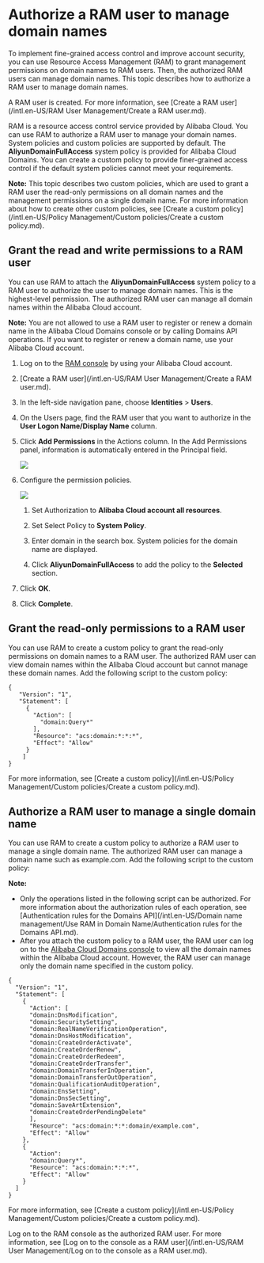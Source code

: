 # Authorize a RAM user to manage domain names

To implement fine-grained access control and improve account security, you can use Resource Access Management \(RAM\) to grant management permissions on domain names to RAM users. Then, the authorized RAM users can manage domain names. This topic describes how to authorize a RAM user to manage domain names.

A RAM user is created. For more information, see [Create a RAM user](/intl.en-US/RAM User Management/Create a RAM user.md).

RAM is a resource access control service provided by Alibaba Cloud. You can use RAM to authorize a RAM user to manage your domain names. System policies and custom policies are supported by default. The **AliyunDomainFullAccess** system policy is provided for Alibaba Cloud Domains. You can create a custom policy to provide finer-grained access control if the default system policies cannot meet your requirements.

**Note:** This topic describes two custom policies, which are used to grant a RAM user the read-only permissions on all domain names and the management permissions on a single domain name. For more information about how to create other custom policies, see [Create a custom policy](/intl.en-US/Policy Management/Custom policies/Create a custom policy.md).

## Grant the read and write permissions to a RAM user

You can use RAM to attach the **AliyunDomainFullAccess** system policy to a RAM user to authorize the user to manage domain names. This is the highest-level permission. The authorized RAM user can manage all domain names within the Alibaba Cloud account.

**Note:** You are not allowed to use a RAM user to register or renew a domain name in the Alibaba Cloud Domains console or by calling Domains API operations. If you want to register or renew a domain name, use your Alibaba Cloud account.

1.  Log on to the [RAM console](https://ram.console.aliyun.com) by using your Alibaba Cloud account.

2.  [Create a RAM user](/intl.en-US/RAM User Management/Create a RAM user.md).

3.  In the left-side navigation pane, choose **Identities** \> **Users**.

4.  On the Users page, find the RAM user that you want to authorize in the **User Logon Name/Display Name** column.

5.  Click **Add Permissions** in the Actions column. In the Add Permissions panel, information is automatically entered in the Principal field.

    ![](https://static-aliyun-doc.oss-accelerate.aliyuncs.com/assets/img/en-US/9448017951/p71551.png)

6.  Configure the permission policies.

    ![](https://static-aliyun-doc.oss-accelerate.aliyuncs.com/assets/img/en-US/9448017951/p71553.png)

    1.  Set Authorization to **Alibaba Cloud account all resources**.

    2.  Set Select Policy to **System Policy**.

    3.  Enter domain in the search box. System policies for the domain name are displayed.

    4.  Click **AliyunDomainFullAccess** to add the policy to the **Selected** section.

7.  Click **OK**.

8.  Click **Complete**.


## Grant the read-only permissions to a RAM user

You can use RAM to create a custom policy to grant the read-only permissions on domain names to a RAM user. The authorized RAM user can view domain names within the Alibaba Cloud account but cannot manage these domain names. Add the following script to the custom policy:

```
{
   "Version": "1",
   "Statement": [
     {
       "Action": [
         "domain:Query*"
       ],
       "Resource": "acs:domain:*:*:*",
       "Effect": "Allow"
     }
    ]
}
```

For more information, see [Create a custom policy](/intl.en-US/Policy Management/Custom policies/Create a custom policy.md).

## Authorize a RAM user to manage a single domain name

You can use RAM to create a custom policy to authorize a RAM user to manage a single domain name. The authorized RAM user can manage a domain name such as example.com. Add the following script to the custom policy:

**Note:**

-   Only the operations listed in the following script can be authorized. For more information about the authorization rules of each operation, see [Authentication rules for the Domains API](/intl.en-US/Domain name management/Use RAM in Domain Name/Authentication rules for the Domains API.md).
-   After you attach the custom policy to a RAM user, the RAM user can log on to the [Alibaba Cloud Domains console](https://dc.console.aliyun.com) to view all the domain names within the Alibaba Cloud account. However, the RAM user can manage only the domain name specified in the custom policy.

```
{
  "Version": "1",
  "Statement": [
    {
      "Action": [
      "domain:DnsModification",
      "domain:SecuritySetting",
      "domain:RealNameVerificationOperation",
      "domain:DnsHostModification",
      "domain:CreateOrderActivate",
      "domain:CreateOrderRenew",
      "domain:CreateOrderRedeem",
      "domain:CreateOrderTransfer",
      "domain:DomainTransferInOperation",
      "domain:DomainTransferOutOperation",
      "domain:QualificationAuditOperation",
      "domain:EnsSetting",
      "domain:DnsSecSetting",
      "domain:SaveArtExtension",
      "domain:CreateOrderPendingDelete"
      ],
      "Resource": "acs:domain:*:*:domain/example.com",
      "Effect": "Allow"
    },
    {
      "Action":
      "domain:Query*",
      "Resource": "acs:domain:*:*:*",
      "Effect": "Allow"
    }
  ]
}
```

For more information, see [Create a custom policy](/intl.en-US/Policy Management/Custom policies/Create a custom policy.md).

Log on to the RAM console as the authorized RAM user. For more information, see [Log on to the console as a RAM user](/intl.en-US/RAM User Management/Log on to the console as a RAM user.md).

